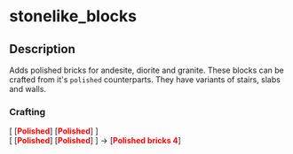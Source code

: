 # stonelike_blocks

## Description
Adds polished bricks for andesite, diorite and granite. These blocks can be crafted from it's ```polished``` counterparts. They have variants of stairs, slabs and walls.

### Crafting
[ \[<span style="color:red">**Polished**</span>\] \[<span style="color:red">**Polished**</span>\] ] <br>
[ \[<span style="color:red">**Polished**</span>\] \[<span style="color:red">**Polished**</span>\] ] &rarr; [<span style="color:red">**Polished bricks 4**</span>]
